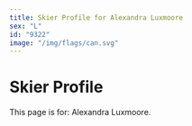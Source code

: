 ```yaml
---
title: Skier Profile for Alexandra Luxmoore
sex: "L"
id: "9322"
image: "/img/flags/can.svg" 
---
```


# Skier Profile

This page is for: Alexandra Luxmoore.
    